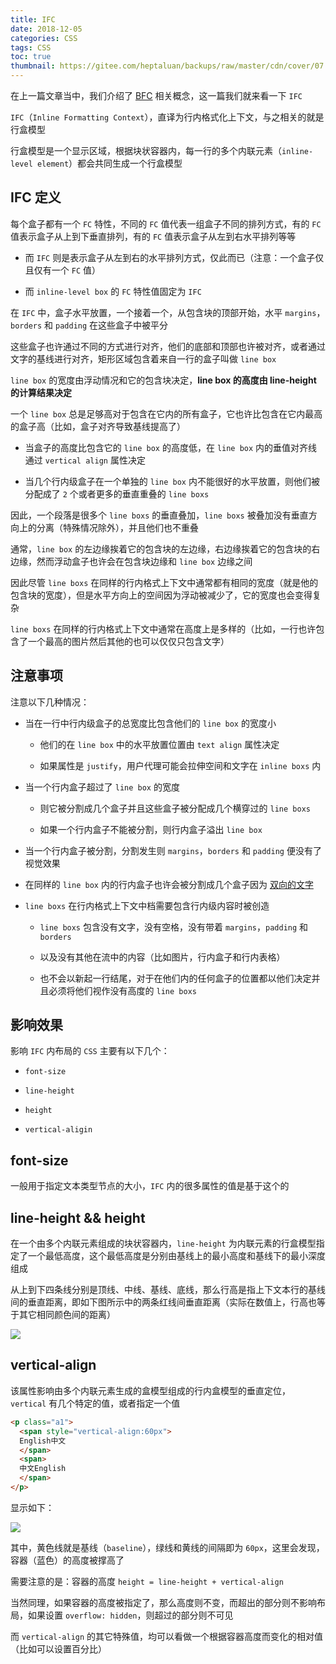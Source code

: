 ```yaml
---
title: IFC
date: 2018-12-05
categories: CSS
tags: CSS
toc: true
thumbnail: https://gitee.com/heptaluan/backups/raw/master/cdn/cover/07.jpg
---
```


在上一篇文章当中，我们介绍了 [BFC](https://heptaluan.github.io/2018/12/03/CSS/06/) 相关概念，这一篇我们就来看一下 `IFC`

`IFC`（`Inline Formatting Context`），直译为行内格式化上下文，与之相关的就是行盒模型

行盒模型是一个显示区域，根据块状容器内，每一行的多个内联元素（`inline-level element`）都会共同生成一个行盒模型

<!--more-->

## IFC 定义

每个盒子都有一个 `FC` 特性，不同的 `FC` 值代表一组盒子不同的排列方式，有的 `FC` 值表示盒子从上到下垂直排列，有的 `FC` 值表示盒子从左到右水平排列等等

* 而 `IFC` 则是表示盒子从左到右的水平排列方式，仅此而已（注意：一个盒子仅且仅有一个 `FC` 值）

* 而 `inline-level box` 的 `FC` 特性值固定为 `IFC`

在 `IFC` 中，盒子水平放置，一个接着一个，从包含块的顶部开始，水平 `margins`，`borders` 和 `padding` 在这些盒子中被平分

这些盒子也许通过不同的方式进行对齐，他们的底部和顶部也许被对齐，或者通过文字的基线进行对齐，矩形区域包含着来自一行的盒子叫做 `line box`

`line box` 的宽度由浮动情况和它的包含块决定，**line box 的高度由 line-height 的计算结果决定**

一个 `line box` 总是足够高对于包含在它内的所有盒子，它也许比包含在它内最高的盒子高（比如，盒子对齐导致基线提高了）

* 当盒子的高度比包含它的 `line box` 的高度低，在 `line box` 内的垂值对齐线通过 `vertical align` 属性决定

* 当几个行内级盒子在一个单独的 `line box` 内不能很好的水平放置，则他们被分配成了 `2` 个或者更多的垂直重叠的 `line boxs`

因此，一个段落是很多个 `line boxs` 的垂直叠加，`line boxs` 被叠加没有垂直方向上的分离（特殊情况除外），并且他们也不重叠

通常，`line box` 的左边缘挨着它的包含块的左边缘，右边缘挨着它的包含块的右边缘，然而浮动盒子也许会在包含块边缘和 `line box` 边缘之间

因此尽管 `line boxs` 在同样的行内格式上下文中通常都有相同的宽度（就是他的包含块的宽度），但是水平方向上的空间因为浮动被减少了，它的宽度也会变得复杂

`line boxs` 在同样的行内格式上下文中通常在高度上是多样的（比如，一行也许包含了一个最高的图片然后其他的也可以仅仅只包含文字）

## 注意事项

注意以下几种情况：

* 当在一行中行内级盒子的总宽度比包含他们的 `line box` 的宽度小

  * 他们的在 `line box` 中的水平放置位置由 `text align` 属性决定
  
  * 如果属性是 `justify`，用户代理可能会拉伸空间和文字在 `inline boxs` 内

* 当一个行内盒子超过了 `line box` 的宽度
  
  * 则它被分割成几个盒子并且这些盒子被分配成几个横穿过的 `line boxs`
  
  * 如果一个行内盒子不能被分割，则行内盒子溢出 `line box`

* 当一个行内盒子被分割，分割发生则 `margins`，`borders` 和 `padding` 便没有了视觉效果

* 在同样的 `line box` 内的行内盒子也许会被分割成几个盒子因为 [双向的文字](https://www.w3.org/TR/2011/REC-CSS2-20110607/visuren.html#direction)

* `line boxs` 在行内格式上下文中档需要包含行内级内容时被创造

  * `line boxs` 包含没有文字，没有空格，没有带着 `margins`，`padding` 和 `borders`
  
  * 以及没有其他在流中的内容（比如图片，行内盒子和行内表格）
  
  * 也不会以新起一行结尾，对于在他们内的任何盒子的位置都以他们决定并且必须将他们视作没有高度的 `line boxs`






## 影响效果

影响 `IFC` 内布局的 `CSS` 主要有以下几个：

* `font-size`

* `line-height`

* `height`

* `vertical-aligin`






## font-size

一般用于指定文本类型节点的大小，`IFC` 内的很多属性的值是基于这个的




## line-height && height

在一个由多个内联元素组成的块状容器内，`line-height` 为内联元素的行盒模型指定了一个最低高度，这个最低高度是分别由基线上的最小高度和基线下的最小深度组成

从上到下四条线分别是顶线、中线、基线、底线，那么行高是指上下文本行的基线间的垂直距离，即如下图所示中的两条红线间垂直距离（实际在数值上，行高也等于其它相同颜色间的距离）

![](https://gitee.com/heptaluan/backups/raw/master/cdn/css/01.png)



## vertical-align

该属性影响由多个内联元素生成的盒模型组成的行内盒模型的垂直定位，`vertical` 有几个特定的值，或者指定一个值

```html
<p class="a1">
  <span style="vertical-align:60px">
  English中文
  </span>
  <span>
  中文English
  </span>
</p>
```

显示如下：

![](https://gitee.com/heptaluan/backups/raw/master/cdn/css/07.png)

其中，黄色线就是基线（`baseline`），绿线和黄线的间隔即为 `60px`，这里会发现，容器（蓝色）的高度被撑高了

需要注意的是：容器的高度 `height = line-height + vertical-align`

当然同理，如果容器的高度被指定了，那么高度则不变，而超出的部分则不影响布局，如果设置 `overflow: hidden`，则超过的部分则不可见

而 `vertical-align` 的其它特殊值，均可以看做一个根据容器高度而变化的相对值（比如可以设置百分比）





